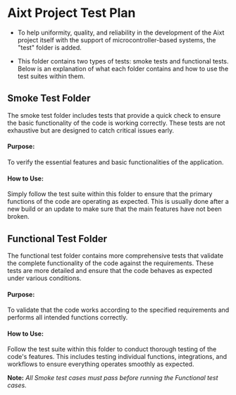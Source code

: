 # Aixt Project Test Plan

- To help uniformity, quality, and reliability in the development of the Aixt project itself with the support of microcontroller-based systems, the "test" folder is added.

- This folder contains two types of tests: smoke tests and functional tests. Below is an explanation of what each folder contains and how to use the test suites within them.

## Smoke Test Folder

The smoke test folder includes tests that provide a quick check to ensure the basic functionality of the code is working correctly. These tests are not exhaustive but are designed to catch critical issues early.

#### Purpose: 
To verify the essential features and basic functionalities of the application.

#### How to Use: 
Simply follow the test suite within this folder to ensure that the primary functions of the code are operating as expected. This is usually done after a new build or an update to make sure that the main features have not been broken.

## Functional Test Folder

The functional test folder contains more comprehensive tests that validate the complete functionality of the code against the requirements. These tests are more detailed and ensure that the code behaves as expected under various conditions.

#### Purpose: 
To validate that the code works according to the specified requirements and performs all intended functions correctly.

#### How to Use: 
Follow the test suite within this folder to conduct thorough testing of the code's features. This includes testing individual functions, integrations, and workflows to ensure everything operates smoothly as expected.

**Note:** *All Smoke test cases must pass before running the Functional test cases.*